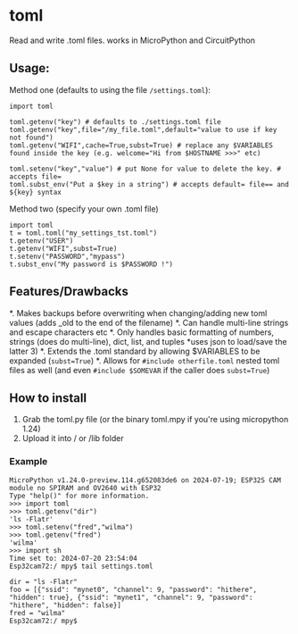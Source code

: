 # toml
Read and write .toml files. works in MicroPython and CircuitPython

## Usage:
Method one (defaults to using the file `/settings.toml`):
```
import toml

toml.getenv("key") # defaults to ./settings.toml file
toml.getenv("key",file="/my_file.toml",default="value to use if key not found")
toml.getenv("WIFI",cache=True,subst=True) # replace any $VARIABLES found inside the key (e.g. welcome="Hi from $HOSTNAME >>>" etc)

toml.setenv("key","value") # put None for value to delete the key. # accepts file=
toml.subst_env("Put a $key in a string") # accepts default= file== and ${key} syntax
```
Method two (specify your own .toml file)
```
import toml
t = toml.toml("my_settings_tst.toml")
t.getenv("USER")
t.getenv("WIFI",subst=True)
t.setenv("PASSWORD","mypass")
t.subst_env("My password is $PASSWORD !")
```

## Features/Drawbacks

*. Makes backups before overwriting when changing/adding new toml values (adds _old to the end of the filename)
*. Can handle multi-line strings and escape characters etc
*. Only handles basic formatting of numbers, strings (does do multi-line), dict, list, and tuples *uses json to load/save the latter 3)
*. Extends the .toml standard by allowing $VARIABLES to be expanded (`subst=True`) 
*. Allows for `#include otherfile.toml` nested toml files as well (and even `#include $SOMEVAR` if the caller does `subst=True`)

## How to install

1. Grab the toml.py file (or the binary toml.mpy if you're using micropython 1.24)
2. Upload it into / or /lib folder

### Example

```
MicroPython v1.24.0-preview.114.g652083de6 on 2024-07-19; ESP32S CAM module no SPIRAM and OV2640 with ESP32
Type "help()" for more information.
>>> import toml
>>> toml.getenv("dir")
'ls -Flatr'
>>> toml.setenv("fred","wilma")
>>> toml.getenv("fred")
'wilma'
>>> import sh
Time set to: 2024-07-20 23:54:04
Esp32cam72:/ mpy$ tail settings.toml

dir = "ls -Flatr"
foo = [{"ssid": "mynet0", "channel": 9, "password": "hithere", "hidden": true}, {"ssid": "mynet1", "channel": 9, "password": "hithere", "hidden": false}]
fred = "wilma"
Esp32cam72:/ mpy$ 
```

